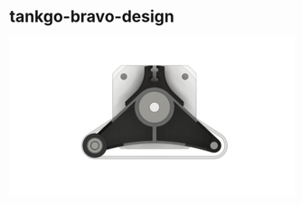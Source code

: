 # tankgo-bravo-design

![1](https://github.com/reactiff/tankgo-bravo-design/raw/master/chassis/renderings/1.png)
